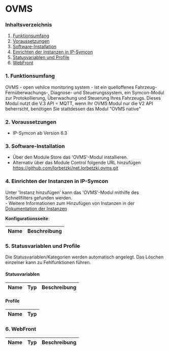 # OVMS


### Inhaltsverzeichnis

1. [Funktionsumfang](#1-funktionsumfang)
2. [Voraussetzungen](#2-voraussetzungen)
3. [Software-Installation](#3-software-installation)
4. [Einrichten der Instanzen in IP-Symcon](#4-einrichten-der-instanzen-in-ip-symcon)
5. [Statusvariablen und Profile](#5-statusvariablen-und-profile)
6. [WebFront](#6-webfront)

### 1. Funktionsumfang
OVMS - open vehilce monitoring system - ist ein quelloffenes Fahrzeug-Fernüberwachungs-, Diagnose- und Steuerungssystem, ein Symcon-Modul zur Protokollierung, Überwachung und Steuerung Ihres Fahrzeugs. Dieses Modul nutzt die V.3 API = MQTT, wenn Ihr OVMS Modul nur die V2 API beherrscht, benötigen Sie stattdessen das Modul "OVMS native"

### 2. Voraussetzungen

- IP-Symcon ab Version 6.3

### 3. Software-Installation

* Über den Module Store das 'OVMS'-Modul installieren.
* Alternativ über das Module Control folgende URL hinzufügen https://github.com/lorbetzki/net.lorbetzki.ovms.git

### 4. Einrichten der Instanzen in IP-Symcon

 Unter 'Instanz hinzufügen' kann das 'OVMS'-Modul mithilfe des Schnellfilters gefunden werden.  
	- Weitere Informationen zum Hinzufügen von Instanzen in der [Dokumentation der Instanzen](https://www.symcon.de/service/dokumentation/konzepte/instanzen/#Instanz_hinzufügen)

__Konfigurationsseite__:

Name          				     | Beschreibung
-------------------------------- | -------------------------------------------------------


### 5. Statusvariablen und Profile

Die Statusvariablen/Kategorien werden automatisch angelegt. Das Löschen einzelner kann zu Fehlfunktionen führen.

#### Statusvariablen

Name                          							| Typ     | Beschreibung
----------------------------- 							| ------- | ------------


#### Profile

Name                    | Typ
------------------------| -------

### 6. WebFront

Name                          							| Typ     | Beschreibung
--------------------------------------------------------| ------- | ------------


